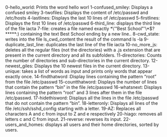 0-hello_world: Prints the word hello worl
1-confused_smiley: Displays a confused smiley
3-twofiles: Displays the content of /etc/passwd and /etc/hosts
4-lastlines: Displays the last 10 lines of /etc/passwd
5-firstlines: Displays the first 10 lines of /etc/passwd
6-third_line: displays the third line of the file iacta
7-file:  creates a file named exactly \*\\'"Best School"\'\\*$\?\*\*\*\*\*:) containing the text Best School ending by a new line..
8-cwd_state: writes into the file ls_cwd_content the result of the command ls -la
9-duplicate_last_line: duplicates the last line of the file iacta
10-no_more_js: deletes all the regular files (not the directories) with a .js extension that are present in the current directory and all its subfolders.
11-directories: Counts the number of directories and sub-directories in the current directory.
12-newest_giles: Displays the 10 newest files in the current directory.
13-unique: takes a list of words as input and prints only words that appear exactly once.
14-findthatword :Display lines containing the pattern “root” from the file /etc/passwd
15-countthatword: Displays the number of lines that contain the pattern “bin” in the file /etc/passwd
16-whatsnext: Displays lines containing the pattern “root” and 3 lines after them in the file /etc/passwd.
17-hidethisword: Displays all the lines in the file /etc/passwd that do not contain the pattern “bin”.
18-letteronly: Displays all lines of the file /etc/ssh/sshd_config starting with a letter.
19-AZ: Replaces all characters A and c from input to Z and e respectively
20-hiago:  removes all letters c and C from input.
21-reverse: reverses its input.
22-users_and_homes: displays all users and their home directories, sorted by users.
